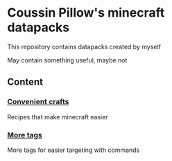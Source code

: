 # Coussin Pillow's minecraft datapacks

This repository contains datapacks created by myself

May contain something useful, maybe not

## Content

### [Convenient crafts](Convenient%20crafts/README.md)

Recipes that make minecraft easier

### [More tags](More%20tags/README.md)

More tags for easier targeting with commands

